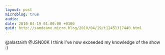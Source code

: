 ```yaml
---
layout: post
microblog: true
audio: 
date: 2010-04-19 01:00:00 +0100
guid: http://samdeane.micro.blog/2010/04/19/t12451317440.html
---
```

@alastairh @JSN00K I think I've now exceeded my knowledge of the show :)
